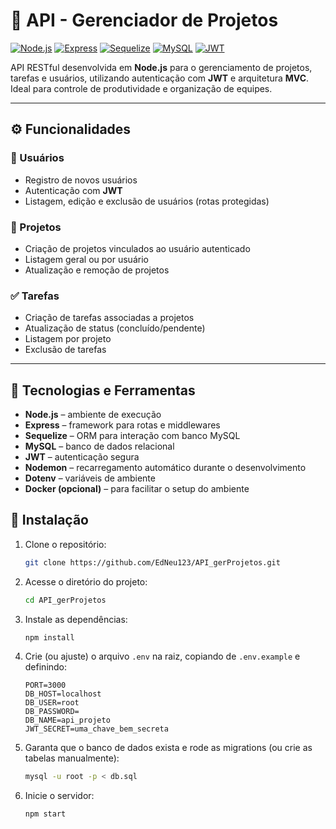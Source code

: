 # 📁 API - Gerenciador de Projetos

[![Node.js](https://img.shields.io/badge/Node.js-339933?style=flat&logo=nodedotjs&logoColor=white)](https://nodejs.org/)
[![Express](https://img.shields.io/badge/Express-000000?style=flat&logo=express&logoColor=white)](https://expressjs.com/)
[![Sequelize](https://img.shields.io/badge/Sequelize-52B0E7?style=flat&logo=sequelize&logoColor=white)](https://sequelize.org/)
[![MySQL](https://img.shields.io/badge/MySQL-00758F?style=flat&logo=mysql&logoColor=white)](https://www.mysql.com/)
[![JWT](https://img.shields.io/badge/JWT-000000?style=flat&logo=jsonwebtokens&logoColor=white)](https://jwt.io/)

API RESTful desenvolvida em **Node.js** para o gerenciamento de projetos, tarefas e usuários, utilizando autenticação com **JWT** e arquitetura **MVC**. Ideal para controle de produtividade e organização de equipes.

---

## ⚙️ Funcionalidades

### 👤 Usuários
- Registro de novos usuários
- Autenticação com **JWT**
- Listagem, edição e exclusão de usuários (rotas protegidas)

### 📁 Projetos
- Criação de projetos vinculados ao usuário autenticado
- Listagem geral ou por usuário
- Atualização e remoção de projetos

### ✅ Tarefas
- Criação de tarefas associadas a projetos
- Atualização de status (concluído/pendente)
- Listagem por projeto
- Exclusão de tarefas

---

## 🧪 Tecnologias e Ferramentas

- **Node.js** – ambiente de execução
- **Express** – framework para rotas e middlewares
- **Sequelize** – ORM para interação com banco MySQL
- **MySQL** – banco de dados relacional
- **JWT** – autenticação segura
- **Nodemon** – recarregamento automático durante o desenvolvimento
- **Dotenv** – variáveis de ambiente
- **Docker (opcional)** – para facilitar o setup do ambiente

## 🚀 Instalação

1. Clone o repositório:  
   ```bash
   git clone https://github.com/EdNeu123/API_gerProjetos.git

2. Acesse o diretório do projeto:  
   ```bash
   cd API_gerProjetos

3. Instale as dependências:  
   ```bash
   npm install

4. Crie (ou ajuste) o arquivo `.env` na raiz, copiando de `.env.example` e definindo:  
   ```env
   PORT=3000
   DB_HOST=localhost
   DB_USER=root
   DB_PASSWORD=
   DB_NAME=api_projeto
   JWT_SECRET=uma_chave_bem_secreta

5. Garanta que o banco de dados exista e rode as migrations (ou crie as tabelas manualmente):  
   ```bash
   mysql -u root -p < db.sql

6. Inicie o servidor:  
   ```bash
   npm start
